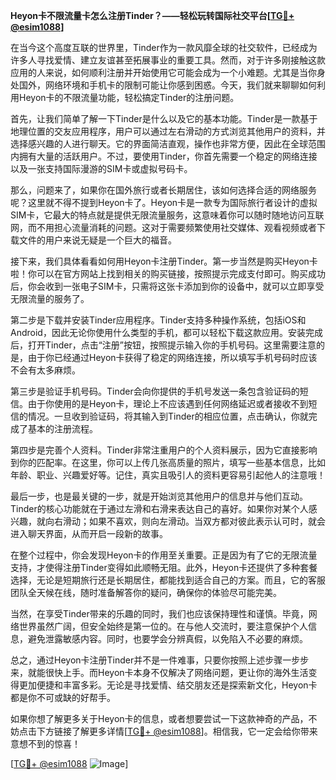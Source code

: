**Heyon卡不限流量卡怎么注册Tinder？——轻松玩转国际社交平台[[TG💪+ @esim1088](https://t.me/s/esim1088)]**

在当今这个高度互联的世界里，Tinder作为一款风靡全球的社交软件，已经成为许多人寻找爱情、建立友谊甚至拓展事业的重要工具。然而，对于许多刚接触这款应用的人来说，如何顺利注册并开始使用它可能会成为一个小难题。尤其是当你身处国外，网络环境和手机卡的限制可能让你感到困惑。今天，我们就来聊聊如何利用Heyon卡的不限流量功能，轻松搞定Tinder的注册问题。

首先，让我们简单了解一下Tinder是什么以及它的基本功能。Tinder是一款基于地理位置的交友应用程序，用户可以通过左右滑动的方式浏览其他用户的资料，并选择感兴趣的人进行聊天。它的界面简洁直观，操作也非常方便，因此在全球范围内拥有大量的活跃用户。不过，要使用Tinder，你首先需要一个稳定的网络连接以及一张支持国际漫游的SIM卡或虚拟号码卡。

那么，问题来了，如果你在国外旅行或者长期居住，该如何选择合适的网络服务呢？这里就不得不提到Heyon卡了。Heyon卡是一款专为国际旅行者设计的虚拟SIM卡，它最大的特点就是提供无限流量服务，这意味着你可以随时随地访问互联网，而不用担心流量消耗的问题。这对于需要频繁使用社交媒体、观看视频或者下载文件的用户来说无疑是一个巨大的福音。

接下来，我们具体看看如何用Heyon卡注册Tinder。第一步当然是购买Heyon卡啦！你可以在官方网站上找到相关的购买链接，按照提示完成支付即可。购买成功后，你会收到一张电子SIM卡，只需将这张卡添加到你的设备中，就可以立即享受无限流量的服务了。

第二步是下载并安装Tinder应用程序。Tinder支持多种操作系统，包括iOS和Android，因此无论你使用什么类型的手机，都可以轻松下载这款应用。安装完成后，打开Tinder，点击“注册”按钮，按照提示输入你的手机号码。这里需要注意的是，由于你已经通过Heyon卡获得了稳定的网络连接，所以填写手机号码时应该不会有太多麻烦。

第三步是验证手机号码。Tinder会向你提供的手机号发送一条包含验证码的短信。由于你使用的是Heyon卡，理论上不应该遇到任何网络延迟或者接收不到短信的情况。一旦收到验证码，将其输入到Tinder的相应位置，点击确认，你就完成了基本的注册流程。

第四步是完善个人资料。Tinder非常注重用户的个人资料展示，因为它直接影响到你的匹配率。在这里，你可以上传几张高质量的照片，填写一些基本信息，比如年龄、职业、兴趣爱好等。记住，真实且吸引人的资料更容易引起他人的注意哦！

最后一步，也是最关键的一步，就是开始浏览其他用户的信息并与他们互动。Tinder的核心功能就在于通过左滑和右滑来表达自己的喜好。如果你对某个人感兴趣，就向右滑动；如果不喜欢，则向左滑动。当双方都对彼此表示认可时，就会进入聊天界面，从而开启一段新的故事。

在整个过程中，你会发现Heyon卡的作用至关重要。正是因为有了它的无限流量支持，才使得注册Tinder变得如此顺畅无阻。此外，Heyon卡还提供了多种套餐选择，无论是短期旅行还是长期居住，都能找到适合自己的方案。而且，它的客服团队全天候在线，随时准备解答你的疑问，确保你的体验尽可能完美。

当然，在享受Tinder带来的乐趣的同时，我们也应该保持理性和谨慎。毕竟，网络世界虽然广阔，但安全始终是第一位的。在与他人交流时，要注意保护个人信息，避免泄露敏感内容。同时，也要学会分辨真假，以免陷入不必要的麻烦。

总之，通过Heyon卡注册Tinder并不是一件难事，只要你按照上述步骤一步步来，就能很快上手。而Heyon卡本身不仅解决了网络问题，更让你的海外生活变得更加便捷和丰富多彩。无论是寻找爱情、结交朋友还是探索新文化，Heyon卡都是你不可或缺的好帮手。

如果你想了解更多关于Heyon卡的信息，或者想要尝试一下这款神奇的产品，不妨点击下方链接了解更多详情[[TG💪+ @esim1088](https://t.me/s/esim1088)]。相信我，它一定会给你带来意想不到的惊喜！

[[TG💪+ @esim1088](https://t.me/s/esim1088) ![Image](https://i.postimg.cc/4NQfJmqS/Snipaste-2025-05-13-00-14-12.png)]